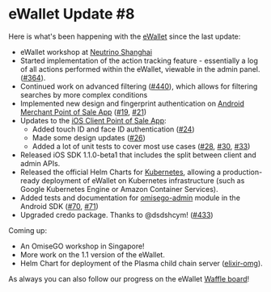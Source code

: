 # eWallet Update \#8

Here is what's been happening with the [eWallet](https://github.com/omisego/ewallet) since the last update:

* eWallet workshop at [Neutrino Shanghai](https://www.neutrino-space.com/shanghai)
* Started implementation of the action tracking feature - essentially a log of all actions performed within the eWallet, viewable in the admin panel. \([\#364](https://github.com/omisego/ewallet/issues/364)\).
* Continued work on advanced filtering \([\#440](https://github.com/omisego/ewallet/pull/440)\), which allows for filtering searches by more complex conditions
* Implemented new design and fingerprint authentication on [Android Merchant Point of Sale App](https://github.com/omisego/pos-merchant-android) \([\#19](https://github.com/omisego/pos-merchant-android/pull/19), [\#21](https://github.com/omisego/pos-merchant-android/pull/21)\)
* Updates to the [iOS Client Point of Sale App](https://github.com/omisego/pos-client-ios):
  * Added touch ID and face ID authentication \([\#24](https://github.com/omisego/pos-client-ios/pull/24)\)
  * Made some design updates \([\#26](https://github.com/omisego/pos-client-ios/pull/26)\)
  * Added a lot of unit tests to cover most use cases \([\#28](https://github.com/omisego/pos-client-ios/pull/28), [\#30](https://github.com/omisego/pos-client-ios/pull/30), [\#33](https://github.com/omisego/pos-client-ios/pull/33)\)
* Released iOS SDK 1.1.0-beta1 that includes the split between client and admin APIs.
* Released the official Helm Charts for [Kubernetes](https://kubernetes.io/), allowing a production-ready deployment of eWallet on Kubernetes infrastructure \(such as Google Kubernetes Engine or Amazon Container Services\).
* Added tests and documentation for [omisego-admin](https://github.com/omisego/android-sdk/tree/69-add-documentation-omisego-admin/omisego-admin) module in the Android SDK \([\#70](https://github.com/omisego/android-sdk/pull/70), [\#71](https://github.com/omisego/android-sdk/pull/71)\)
* Upgraded credo package. Thanks to @dsdshcym! \([\#433](https://github.com/omisego/ewallet/pull/433)\)

Coming up:

* An OmiseGO workshop in Singapore!
* More work on the 1.1 version of the eWallet.
* Helm Chart for deployment of the Plasma child chain server \([elixir-omg](https://github.com/omisego/elixir-omg)\).

As always you can also follow our progress on the eWallet [Waffle board](https://waffle.io/omisego/ewallet)!

